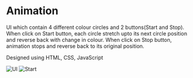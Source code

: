# Animation
UI which contain 4 different colour circles and 2 buttons(Start and Stop).
When click on Start button, each circle stretch upto its next circle position and reverse back with change in colour.
When click on Stop button, animation stops and reverse back to its original position.

Designed using HTML, CSS, JavaScript

![UI](https://user-images.githubusercontent.com/40364495/173145805-cb5d2877-f2c6-4fd3-a860-d6df2ae41809.PNG)
![Start](https://user-images.githubusercontent.com/40364495/173146144-635ef461-736c-4517-8e04-ca8ea982f648.PNG)
